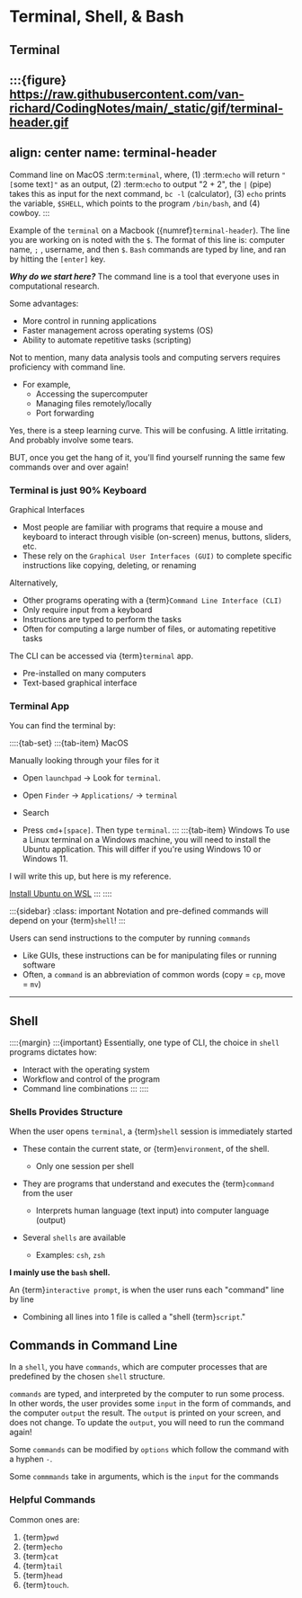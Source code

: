 # Terminal, Shell, & Bash
## Terminal

:::{figure} https://raw.githubusercontent.com/van-richard/CodingNotes/main/_static/gif/terminal-header.gif
---
align: center
name: terminal-header
---

Command line on MacOS :term:`terminal`, where, (1) :term:`echo` will return `"[`some text`]"` as an output, (2) :term:`echo` to output "2 + 2", the `|` (pipe) takes this as input for the next command, `bc -l` (calculator), (3) `echo` prints the variable, `$SHELL`, which points to the program `/bin/bash`, and (4) cowboy.
:::

Example of the `terminal` on a Macbook ({numref}`terminal-header`). The line you are working on is noted with the `$`. The format of this line is: computer name, `;` , username, and then `$`. `Bash` commands are typed by line, and ran by hitting the `[enter]` key.

**_Why do we start here?_**
The command line is a tool that everyone uses in computational research. 

Some advantages:
  * More control in running applications
  * Faster management across operating systems (OS)
  * Ability to automate repetitive tasks (scripting)

Not to mention, many data analysis tools and computing servers requires proficiency with command line.
* For example,
  * Accessing the supercomputer 
  * Managing files remotely/locally
  * Port forwarding
  
Yes, there is a steep learning curve. This will be confusing. A little irritating. And probably involve some tears. 

BUT, once you get the hang of it, you'll find yourself running the same few commands over and over again!

### Terminal is just 90% Keyboard

Graphical Interfaces
  * Most people are familiar with programs that require a mouse and keyboard to interact through visible (on-screen) menus, buttons, sliders, etc.
  * These rely on the `Graphical User Interfaces (GUI)` to complete specific instructions like copying, deleting, or renaming

Alternatively,
  * Other programs operating with a {term}`Command Line Interface (CLI)`
  * Only require input from a keyboard
   * Instructions are typed to perform the tasks
   * Often for computing a large number of files, or automating repetitive tasks

The CLI can be accessed via {term}`terminal` app.
  * Pre-installed on many computers
  * Text-based graphical interface

### Terminal App

You can find the terminal by:

::::{tab-set} 
:::{tab-item} MacOS

Manually looking through your files for it
* Open `launchpad` -> Look for `terminal`.
* Open `Finder` -> `Applications/` -> `terminal`

* Search 
* Press `cmd`+`[space]`. Then type `terminal`.
:::
:::{tab-item} Windows
To use a Linux terminal on a Windows machine, you will need to install the Ubuntu application. This will differ if you're using Windows 10 or Windows 11.

I will write this up, but here is my reference.

[Install Ubuntu on WSL](https://ubuntu.com/tutorials/install-ubuntu-on-wsl2-on-windows-10#1-overview)
:::
::::

:::{sidebar} 
:class: important
Notation and pre-defined commands will depend on your {term}`shell`!
:::

Users can send instructions to the computer by running `commands` 
  * Like GUIs, these instructions can be for manipulating files or running software
  * Often, a `command` is an abbreviation of common words (copy = `cp`, move = `mv`)
  
***

## Shell

::::{margin} 
:::{important}
Essentially, one type of CLI, the choice in `shell` programs dictates how:
  * Interact with the operating system
  * Workflow and control of the program
  * Command line combinations
:::
::::

### Shells Provides Structure

When the user opens `terminal`, a {term}`shell` session is immediately started
* These contain the current state, or {term}`environment`, of the shell. 
  * Only one session per shell 

* They are programs that understand and executes the {term}`command` from the user
  * Interprets human language (text input) into computer language (output)
  
* Several `shells` are available
  * Examples: `csh`, `zsh` 

**I mainly use the `bash` shell.**


An {term}`interactive prompt`, is when the user runs each "command" line by line 
  * Combining all lines into 1 file is called a "shell {term}`script`."


## Commands in Command Line

In a `shell`, you have `commands`, which are computer processes that are predefined by the chosen `shell` structure.

`commands` are typed, and interpreted by the computer to run some process. In other words, the user provides some `input` in the form of commands, and the computer `output` the result. The `output` is printed on your screen, and does not change. To update the `output`, you will need to run the command again!

Some `commands` can be modified by `options` which follow the command with a hyphen `-`.

Some `commmands` take in arguments, which is the `input` for the commands

### Helpful Commands

Common ones are:

1. {term}`pwd`
2. {term}`echo`
3. {term}`cat`
4. {term}`tail`
5. {term}`head`
6. {term}`touch`.


